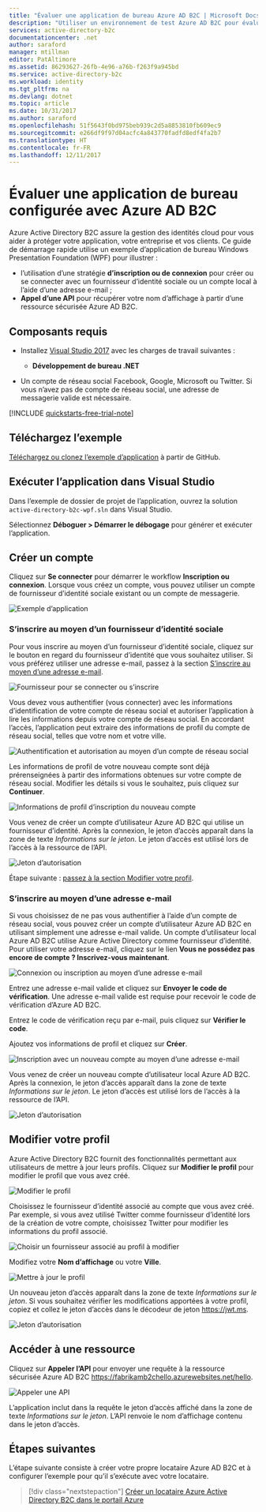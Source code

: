 ```yaml
---
title: "Évaluer une application de bureau Azure AD B2C | Microsoft Docs"
description: "Utiliser un environnement de test Azure AD B2C pour évaluer les procédures utilisateur de connexion, d’inscription, de modification d’un profil et de réinitialisation du mot de passe"
services: active-directory-b2c
documentationcenter: .net
author: saraford
manager: mtillman
editor: PatAltimore
ms.assetid: 86293627-26fb-4e96-a76b-f263f9a945bd
ms.service: active-directory-b2c
ms.workload: identity
ms.tgt_pltfrm: na
ms.devlang: dotnet
ms.topic: article
ms.date: 10/31/2017
ms.author: saraford
ms.openlocfilehash: 51f5643f0bd975beb939c2d5a8853810fb609ec9
ms.sourcegitcommit: e266df9f97d04acfc4a843770fadfd8edf4fa2b7
ms.translationtype: HT
ms.contentlocale: fr-FR
ms.lasthandoff: 12/11/2017
---
```

# <a name="test-drive-a-desktop-application-configured-with-azure-ad-b2c"></a>Évaluer une application de bureau configurée avec Azure AD B2C

Azure Active Directory B2C assure la gestion des identités cloud pour vous aider à protéger votre application, votre entreprise et vos clients.  Ce guide de démarrage rapide utilise un exemple d’application de bureau Windows Presentation Foundation (WPF) pour illustrer :

* l’utilisation d’une stratégie **d’inscription ou de connexion** pour créer ou se connecter avec un fournisseur d’identité sociale ou un compte local à l’aide d’une adresse e-mail ; 
* **Appel d’une API** pour récupérer votre nom d’affichage à partir d’une ressource sécurisée Azure AD B2C.

## <a name="prerequisites"></a>Composants requis

* Installez [Visual Studio 2017](https://www.visualstudio.com/downloads/) avec les charges de travail suivantes :
    - **Développement de bureau .NET**

* Un compte de réseau social Facebook, Google, Microsoft ou Twitter. Si vous n’avez pas de compte de réseau social, une adresse de messagerie valide est nécessaire.

[!INCLUDE [quickstarts-free-trial-note](../../includes/quickstarts-free-trial-note.md)]

## <a name="download-the-sample"></a>Téléchargez l’exemple

[Téléchargez ou clonez l’exemple d’application](https://github.com/Azure-Samples/active-directory-b2c-dotnet-desktop) à partir de GitHub.

## <a name="run-the-app-in-visual-studio"></a>Exécuter l’application dans Visual Studio

Dans l’exemple de dossier de projet de l’application, ouvrez la solution `active-directory-b2c-wpf.sln` dans Visual Studio. 

Sélectionnez **Déboguer > Démarrer le débogage** pour générer et exécuter l’application. 

## <a name="create-an-account"></a>Créer un compte

Cliquez sur **Se connecter** pour démarrer le workflow **Inscription ou connexion**. Lorsque vous créez un compte, vous pouvez utiliser un compte de fournisseur d’identité sociale existant ou un compte de messagerie.

![Exemple d’application](media/active-directory-b2c-quickstarts-desktop-app/wpf-sample-application.png)

### <a name="sign-up-using-a-social-identity-provider"></a>S’inscrire au moyen d’un fournisseur d’identité sociale

Pour vous inscrire au moyen d’un fournisseur d’identité sociale, cliquez sur le bouton en regard du fournisseur d’identité que vous souhaitez utiliser. Si vous préférez utiliser une adresse e-mail, passez à la section [S’inscrire au moyen d’une adresse e-mail](#sign-up-using-an-email-address).

![Fournisseur pour se connecter ou s’inscrire](media/active-directory-b2c-quickstarts-desktop-app/sign-in-or-sign-up-wpf.png)

Vous devez vous authentifier (vous connecter) avec les informations d’identification de votre compte de réseau social et autoriser l’application à lire les informations depuis votre compte de réseau social. En accordant l’accès, l’application peut extraire des informations de profil du compte de réseau social, telles que votre nom et votre ville. 

![Authentification et autorisation au moyen d’un compte de réseau social](media/active-directory-b2c-quickstarts-desktop-app/twitter-authenticate-authorize-wpf.png)

Les informations de profil de votre nouveau compte sont déjà prérenseignées à partir des informations obtenues sur votre compte de réseau social. Modifier les détails si vous le souhaitez, puis cliquez sur **Continuer**.

![Informations de profil d’inscription du nouveau compte](media/active-directory-b2c-quickstarts-desktop-app/new-account-sign-up-profile-details-wpf.png)

Vous venez de créer un compte d’utilisateur Azure AD B2C qui utilise un fournisseur d’identité. Après la connexion, le jeton d’accès apparaît dans la zone de texte *Informations sur le jeton*. Le jeton d’accès est utilisé lors de l’accès à la ressource de l’API.

![Jeton d’autorisation](media/active-directory-b2c-quickstarts-desktop-app/twitter-auth-token.png)

Étape suivante : [passez à la section Modifier votre profil](#edit-your-profile).

### <a name="sign-up-using-an-email-address"></a>S’inscrire au moyen d’une adresse e-mail

Si vous choisissez de ne pas vous authentifier à l’aide d’un compte de réseau social, vous pouvez créer un compte d’utilisateur Azure AD B2C en utilisant simplement une adresse e-mail valide. Un compte d’utilisateur local Azure AD B2C utilise Azure Active Directory comme fournisseur d’identité. Pour utiliser votre adresse e-mail, cliquez sur le lien **Vous ne possédez pas encore de compte ? Inscrivez-vous maintenant**.

![Connexion ou inscription au moyen d’une adresse e-mail](media/active-directory-b2c-quickstarts-desktop-app/sign-in-or-sign-up-email-wpf.png)

Entrez une adresse e-mail valide et cliquez sur **Envoyer le code de vérification**. Une adresse e-mail valide est requise pour recevoir le code de vérification d’Azure AD B2C.

Entrez le code de vérification reçu par e-mail, puis cliquez sur **Vérifier le code**.

Ajoutez vos informations de profil et cliquez sur **Créer**.

![Inscription avec un nouveau compte au moyen d’une adresse e-mail](media/active-directory-b2c-quickstarts-desktop-app/sign-up-new-account-profile-email-wpf.png)

Vous venez de créer un nouveau compte d’utilisateur local Azure AD B2C. Après la connexion, le jeton d’accès apparaît dans la zone de texte *Informations sur le jeton*. Le jeton d’accès est utilisé lors de l’accès à la ressource de l’API.

![Jeton d’autorisation](media/active-directory-b2c-quickstarts-desktop-app/twitter-auth-token.png)

## <a name="edit-your-profile"></a>Modifier votre profil

Azure Active Directory B2C fournit des fonctionnalités permettant aux utilisateurs de mettre à jour leurs profils. Cliquez sur **Modifier le profil** pour modifier le profil que vous avez créé.

![Modifier le profil](media/active-directory-b2c-quickstarts-desktop-app/edit-profile-wpf.png)

Choisissez le fournisseur d’identité associé au compte que vous avez créé. Par exemple, si vous avez utilisé Twitter comme fournisseur d’identité lors de la création de votre compte, choisissez Twitter pour modifier les informations du profil associé.

![Choisir un fournisseur associé au profil à modifier](media/active-directory-b2c-quickstarts-desktop-app/edit-account-choose-provider-wpf.png)

Modifiez votre **Nom d’affichage** ou votre **Ville**. 

![Mettre à jour le profil](media/active-directory-b2c-quickstarts-desktop-app/update-profile-wpf.png)

Un nouveau jeton d’accès apparaît dans la zone de texte *Informations sur le jeton*. Si vous souhaitez vérifier les modifications apportées à votre profil, copiez et collez le jeton d’accès dans le décodeur de jeton https://jwt.ms.

![Jeton d’autorisation](media/active-directory-b2c-quickstarts-desktop-app/twitter-auth-token.png)

## <a name="access-a-resource"></a>Accéder à une ressource

Cliquez sur **Appeler l’API** pour envoyer une requête à la ressource sécurisée Azure AD B2C https://fabrikamb2chello.azurewebsites.net/hello. 

![Appeler une API](media/active-directory-b2c-quickstarts-desktop-app/call-api-wpf.png)

L’application inclut dans la requête le jeton d’accès affiché dans la zone de texte *Informations sur le jeton*. L’API renvoie le nom d’affichage contenu dans le jeton d’accès.

## <a name="next-steps"></a>Étapes suivantes

L’étape suivante consiste à créer votre propre locataire Azure AD B2C et à configurer l’exemple pour qu’il s’exécute avec votre locataire. 

> [!div class="nextstepaction"]
> [Créer un locataire Azure Active Directory B2C dans le portail Azure](active-directory-b2c-get-started.md)
